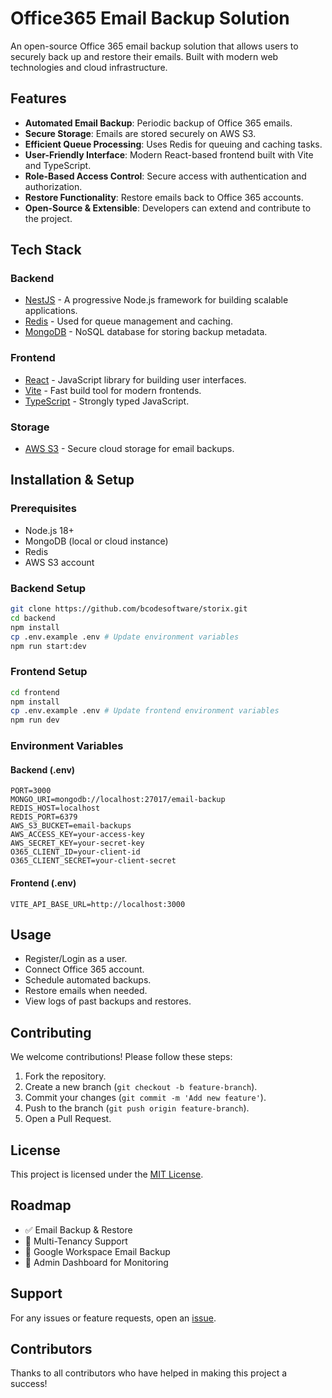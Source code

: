 # Office365 Email Backup Solution

An open-source Office 365 email backup solution that allows users to securely back up and restore their emails. Built with modern web technologies and cloud infrastructure.

## Features

- **Automated Email Backup**: Periodic backup of Office 365 emails.
- **Secure Storage**: Emails are stored securely on AWS S3.
- **Efficient Queue Processing**: Uses Redis for queuing and caching tasks.
- **User-Friendly Interface**: Modern React-based frontend built with Vite and TypeScript.
- **Role-Based Access Control**: Secure access with authentication and authorization.
- **Restore Functionality**: Restore emails back to Office 365 accounts.
- **Open-Source & Extensible**: Developers can extend and contribute to the project.

## Tech Stack

### Backend
- [NestJS](https://nestjs.com/) - A progressive Node.js framework for building scalable applications.
- [Redis](https://redis.io/) - Used for queue management and caching.
- [MongoDB](https://www.mongodb.com/) - NoSQL database for storing backup metadata.

### Frontend
- [React](https://react.dev/) - JavaScript library for building user interfaces.
- [Vite](https://vitejs.dev/) - Fast build tool for modern frontends.
- [TypeScript](https://www.typescriptlang.org/) - Strongly typed JavaScript.

### Storage
- [AWS S3](https://aws.amazon.com/s3/) - Secure cloud storage for email backups.

## Installation & Setup

### Prerequisites
- Node.js 18+
- MongoDB (local or cloud instance)
- Redis
- AWS S3 account

### Backend Setup
```sh
git clone https://github.com/bcodesoftware/storix.git
cd backend
npm install
cp .env.example .env # Update environment variables
npm run start:dev
```

### Frontend Setup
```sh
cd frontend
npm install
cp .env.example .env # Update frontend environment variables
npm run dev
```

### Environment Variables
#### Backend (.env)
```env
PORT=3000
MONGO_URI=mongodb://localhost:27017/email-backup
REDIS_HOST=localhost
REDIS_PORT=6379
AWS_S3_BUCKET=email-backups
AWS_ACCESS_KEY=your-access-key
AWS_SECRET_KEY=your-secret-key
O365_CLIENT_ID=your-client-id
O365_CLIENT_SECRET=your-client-secret
```

#### Frontend (.env)
```env
VITE_API_BASE_URL=http://localhost:3000
```

## Usage
- Register/Login as a user.
- Connect Office 365 account.
- Schedule automated backups.
- Restore emails when needed.
- View logs of past backups and restores.

## Contributing
We welcome contributions! Please follow these steps:
1. Fork the repository.
2. Create a new branch (`git checkout -b feature-branch`).
3. Commit your changes (`git commit -m 'Add new feature'`).
4. Push to the branch (`git push origin feature-branch`).
5. Open a Pull Request.

## License
This project is licensed under the [MIT License](LICENSE).

## Roadmap
- ✅ Email Backup & Restore
- 🔲 Multi-Tenancy Support
- 🔲 Google Workspace Email Backup
- 🔲 Admin Dashboard for Monitoring

## Support
For any issues or feature requests, open an [issue](https://github.com/bcodesoftware/storix/issues).

## Contributors
Thanks to all contributors who have helped in making this project a success!

